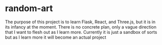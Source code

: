 # random-art
 The purpose of this project is to learn Flask, React, and Three.js, but it is in its infancy at the moment.
 There is no concrete plan, only a vague direction that I want to flesh out as I learn more.
 Currently it is just a sandbox of sorts but as I learn more it will become an actual project
